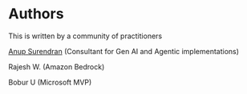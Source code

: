 # Authors

This is written by a community of practitioners

[Anup Surendran](https://www.linkedin.com/in/anupsurendran/)  (Consultant for Gen AI and Agentic implementations)

Rajesh W. (Amazon Bedrock)

Bobur U (Microsoft MVP)
